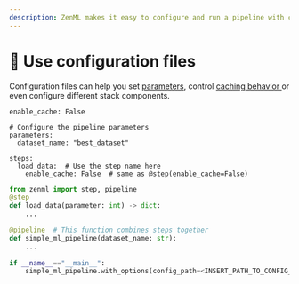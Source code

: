 ```yaml
---
description: ZenML makes it easy to configure and run a pipeline with configuration files.
---
```


# 📃 Use configuration files

Configuration files can help you set [parameters](../overview/use-pipeline-step-parameters.md), control [caching behavior ](../overview/control-caching-behavior.md)or even configure different stack components.

<pre class="language-yaml"><code class="lang-yaml">enable_cache: False
<strong>
</strong># Configure the pipeline parameters
parameters:
  dataset_name: "best_dataset"  
  
steps:
  load_data:  # Use the step name here
    enable_cache: False  # same as @step(enable_cache=False)
</code></pre>

```python
from zenml import step, pipeline
@step
def load_data(parameter: int) -> dict:
    ...

@pipeline  # This function combines steps together 
def simple_ml_pipeline(dataset_name: str):
    ...
    
if __name__=="__main__":
    simple_ml_pipeline.with_options(config_path=<INSERT_PATH_TO_CONFIG_YAML>)
```
